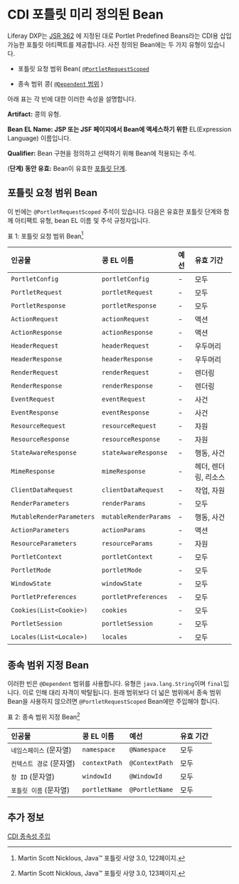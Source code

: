# CDI 포틀릿 미리 정의된 Bean

Liferay DXP는 [JSR 362](https://jcp.org/en/jsr/detail?id=362) 에 지정된 대로 Portlet Predefined Beans라는 CDI용 삽입 가능한 포틀릿 아티팩트를 제공합니다.  사전 정의된 Bean에는 두 가지 유형이 있습니다.

* 포틀릿 요청 범위 Bean( [`@PortletRequestScoped`](https://learn.liferay.com/reference/latest/en/portlet-api/javax/portlet/annotations/PortletRequestScoped.html)

* 종속 범위 콩( [`@Dependent` 범위](https://docs.oracle.com/javaee/7/api/javax/enterprise/context/Dependent.html) )

아래 표는 각 빈에 대한 이러한 속성을 설명합니다.

**Artifact:** 콩의 유형.

**Bean EL Name: JSP 또는 JSF 페이지에서 Bean에 액세스하기 위한** EL(Expression Language) 이름입니다.

**Qualifier:** Bean 구현을 정의하고 선택하기 위해 Bean에 적용되는 주석.

(**단계) 동안 유효:** Bean이 유효한  [포틀릿 단계](../../reference/portlets.md).

## 포틀릿 요청 범위 Bean

이 빈에는 `@PortletRequestScoped` 주석이 있습니다. 다음은 유효한 포틀릿 단계와 함께 아티팩트 유형, bean EL 이름 및 주석 규정자입니다.

표 1: 포틀릿 요청 범위 Bean[^1]

| 인공물                           | 콩 EL 이름               | 예선 | 유효 기간        |
|:----------------------------- |:--------------------- |:-- |:------------ |
| `PortletConfig`               | `portletConfig`       | -  | 모두           |
| `PortletRequest`              | `portletRequest`      | -  | 모두           |
| `PortletResponse`             | `portletResponse`     | -  | 모두           |
| `ActionRequest`               | `actionRequest`       | -  | 액션           |
| `ActionResponse`              | `actionResponse`      | -  | 액션           |
| `HeaderRequest`               | `headerRequest`       | -  | 우두머리         |
| `HeaderResponse`              | `headerResponse`      | -  | 우두머리         |
| `RenderRequest`               | `renderRequest`       | -  | 렌더링          |
| `RenderResponse`              | `renderResponse`      | -  | 렌더링          |
| `EventRequest`                | `eventRequest`        | -  | 사건           |
| `EventResponse`               | `eventResponse`       | -  | 사건           |
| `ResourceRequest`             | `resourceRequest`     | -  | 자원           |
| `ResourceResponse`            | `resourceResponse`    | -  | 자원           |
| `StateAwareResponse`          | `stateAwareResponse`  | -  | 행동, 사건       |
| `MimeResponse`                | `mimeResponse`        | -  | 헤더, 렌더링, 리소스 |
| `ClientDataRequest`           | `clientDataRequest`   | -  | 작업, 자원       |
| `RenderParameters`            | `renderParams`        | -  | 모두           |
| `MutableRenderParameters`     | `mutableRenderParams` | -  | 행동, 사건       |
| `ActionParameters`            | `actionParams`        | -  | 액션           |
| `ResourceParameters`          | `resourceParams`      | -  | 자원           |
| `PortletContext`              | `portletContext`      | -  | 모두           |
| `PortletMode`                 | `portletMode`         | -  | 모두           |
| `WindowState`                 | `windowState`         | -  | 모두           |
| `PortletPreferences`          | `portletPreferences`  | -  | 모두           |
| `Cookies(List<Cookie>)` | `cookies`             | -  | 모두           |
| `PortletSession`              | `portletSession`      | -  | 모두           |
| `Locales(List<Locale>)` | `locales`             | -  | 모두           |

## 종속 범위 지정 Bean

이러한 빈은 `@Dependent` 범위를 사용합니다. 유형은 `java.lang.String`이며 `final`입니다. 이로 인해 대리 자격이 박탈됩니다. 원래 범위보다 더 넓은 범위에서 종속 범위 Bean을 사용하지 않으려면 `@PortletRequestScoped` Bean에만 주입해야 합니다.

표 2: 종속 범위 지정 Bean[^2]

| 인공물             | 콩 EL 이름       | 예선             | 유효 기간 |
|:--------------- |:------------- |:-------------- |:----- |
| `네임스페이스` (문자열)  | `namespace`   | `@Namespace`   | 모두    |
| `컨텍스트 경로` (문자열) | `contextPath` | `@ContextPath` | 모두    |
| `창 ID` (문자열)    | `windowId`    | `@WindowId`    | 모두    |
| `포틀릿 이름` (문자열)  | `portletName` | `@PortletName` | 모두    |

## 추가 정보

[CDI 종속성 주입](../../../core-frameworks/dependency-injection.md)

[^1]: Martin Scott Nicklous, Java&trade; 포틀릿 사양 3.0, 122페이지.

[^2]: Martin Scott Nicklous, Java&trade; 포틀릿 사양 3.0, 123페이지.